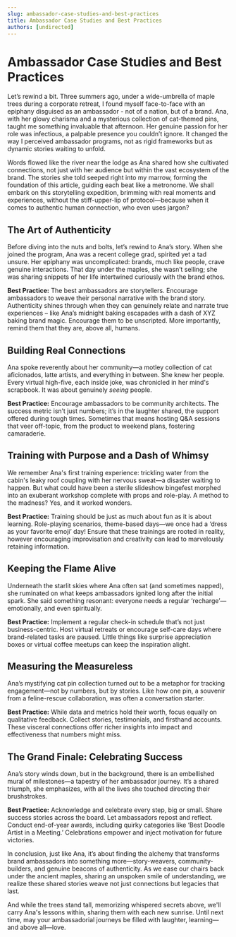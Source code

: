 ```yaml
---
slug: ambassador-case-studies-and-best-practices
title: Ambassador Case Studies and Best Practices
authors: [undirected]
---
```



# Ambassador Case Studies and Best Practices

Let’s rewind a bit. Three summers ago, under a wide-umbrella of maple trees during a corporate retreat, I found myself face-to-face with an epiphany disguised as an ambassador - not of a nation, but of a brand. Ana, with her glowy charisma and a mysterious collection of cat-themed pins, taught me something invaluable that afternoon. Her genuine passion for her role was infectious, a palpable presence you couldn’t ignore. It changed the way I perceived ambassador programs, not as rigid frameworks but as dynamic stories waiting to unfold. 

Words flowed like the river near the lodge as Ana shared how she cultivated connections, not just with her audience but within the vast ecosystem of the brand. The stories she told seeped right into my marrow, forming the foundation of this article, guiding each beat like a metronome. We shall embark on this storytelling expedition, brimming with real moments and experiences, without the stiff-upper-lip of protocol—because when it comes to authentic human connection, who even uses jargon?

## The Art of Authenticity

Before diving into the nuts and bolts, let’s rewind to Ana’s story. When she joined the program, Ana was a recent college grad, spirited yet a tad unsure. Her epiphany was uncomplicated: brands, much like people, crave genuine interactions. That day under the maples, she wasn’t selling; she was sharing snippets of her life intertwined curiously with the brand ethos.

**Best Practice:** The best ambassadors are storytellers. Encourage ambassadors to weave their personal narrative with the brand story. Authenticity shines through when they can genuinely relate and narrate true experiences – like Ana’s midnight baking escapades with a dash of XYZ baking brand magic. Encourage them to be unscripted. More importantly, remind them that they are, above all, humans.

## Building Real Connections

Ana spoke reverently about her community—a motley collection of cat aficionados, latte artists, and everything in between. She knew her people. Every virtual high-five, each inside joke, was chronicled in her mind's scrapbook. It was about genuinely *seeing* people.

**Best Practice:** Encourage ambassadors to be community architects. The success metric isn’t just numbers; it’s in the laughter shared, the support offered during tough times. Sometimes that means hosting Q&A sessions that veer off-topic, from the product to weekend plans, fostering camaraderie. 

## Training with Purpose and a Dash of Whimsy

We remember Ana's first training experience: trickling water from the cabin's leaky roof coupling with her nervous sweat—a disaster waiting to happen. But what could have been a sterile slideshow bingefest morphed into an exuberant workshop complete with props and role-play. A method to the madness? Yes, and it worked wonders. 

**Best Practice:** Training should be just as much about fun as it is about learning. Role-playing scenarios, theme-based days—we once had a ‘dress as your favorite emoji’ day! Ensure that these trainings are rooted in reality, however encouraging improvisation and creativity can lead to marvelously retaining information.

## Keeping the Flame Alive

Underneath the starlit skies where Ana often sat (and sometimes napped), she ruminated on what keeps ambassadors ignited long after the initial spark. She said something resonant: everyone needs a regular ‘recharge’—emotionally, and even spiritually.

**Best Practice:** Implement a regular check-in schedule that’s not just business-centric. Host virtual retreats or encourage self-care days where brand-related tasks are paused. Little things like surprise appreciation boxes or virtual coffee meetups can keep the inspiration alight.

## Measuring the Measureless

Ana’s mystifying cat pin collection turned out to be a metaphor for tracking engagement—not by numbers, but by stories. Like how one pin, a souvenir from a feline-rescue collaboration, was often a conversation starter.

**Best Practice:** While data and metrics hold their worth, focus equally on qualitative feedback. Collect stories, testimonials, and firsthand accounts. These visceral connections offer richer insights into impact and effectiveness that numbers might miss.

## The Grand Finale: Celebrating Success

Ana’s story winds down, but in the background, there is an embellished mural of milestones—a tapestry of her ambassador journey. It’s a shared triumph, she emphasizes, with all the lives she touched directing their brushstrokes.

**Best Practice:** Acknowledge and celebrate every step, big or small. Share success stories across the board. Let ambassadors repost and reflect. Conduct end-of-year awards, including quirky categories like ‘Best Doodle Artist in a Meeting.’ Celebrations empower and inject motivation for future victories.

In conclusion, just like Ana, it’s about finding the alchemy that transforms brand ambassadors into something more—story-weavers, community-builders, and genuine beacons of authenticity. As we ease our chairs back under the ancient maples, sharing an unspoken smile of understanding, we realize these shared stories weave not just connections but legacies that last.

And while the trees stand tall, memorizing whispered secrets above, we'll carry Ana's lessons within, sharing them with each new sunrise. Until next time, may your ambassadorial journeys be filled with laughter, learning—and above all—love.